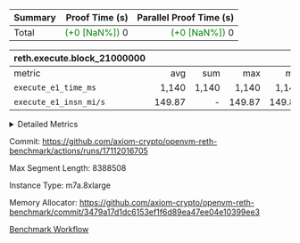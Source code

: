 | Summary | Proof Time (s) | Parallel Proof Time (s) |
|:---|---:|---:|
| Total | <span style='color: green'>(+0 [NaN%])</span> 0 | <span style='color: green'>(+0 [NaN%])</span> 0 |


| reth.execute.block_21000000 |||||
|:---|---:|---:|---:|---:|
|metric|avg|sum|max|min|
| `execute_e1_time_ms  ` |  1,140 |  1,140 |  1,140 |  1,140 |
| `execute_e1_insn_mi/s` |  149.87 | -          |  149.87 |  149.87 |



<details>
<summary>Detailed Metrics</summary>

|  | reth-block_time_ms |
| --- |
|  | 1,422 | 

| block_number | execute_e1_time_ms |
| --- | --- |
| 21000000 | 1,419 | 

| group | block_number | execute_e1_time_ms | execute_e1_insns | execute_e1_insn_mi/s |
| --- | --- | --- | --- | --- |
| reth.execute.block_21000000 | 21000000 | 1,140 | 170,999,234 | 149.87 | 

</details>


Commit: https://github.com/axiom-crypto/openvm-reth-benchmark/actions/runs/17112016705

Max Segment Length: 8388508

Instance Type: m7a.8xlarge

Memory Allocator: https://github.com/axiom-crypto/openvm-reth-benchmark/commit/3479a17d1dc6153ef1f6d89ea47ee04e10399ee3

[Benchmark Workflow]()
